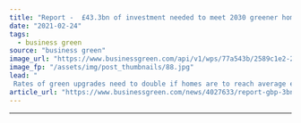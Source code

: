 ```yaml
---
title: "Report -  £43.3bn of investment needed to meet 2030 greener homes goal"
date: "2021-02-24"
tags: 
  - business green
source: "business green"
image_url: "https://www.businessgreen.com/api/v1/wps/77a543b/2589c1e2-25a2-45bf-8c21-1698d9dd148f/2/loft-insulation-istock-185x114.jpg"
image_fp: "/assets/img/post_thumbnails/88.jpg"
lead: "
 Rates of green upgrades need to double if homes are to reach average energy efficiency EPC band C by 2030, Kamma estimates ..."
article_url: "https://www.businessgreen.com/news/4027633/report-gbp-3bn-investment-meet-2030-green-homes-goal"
---
```


---
